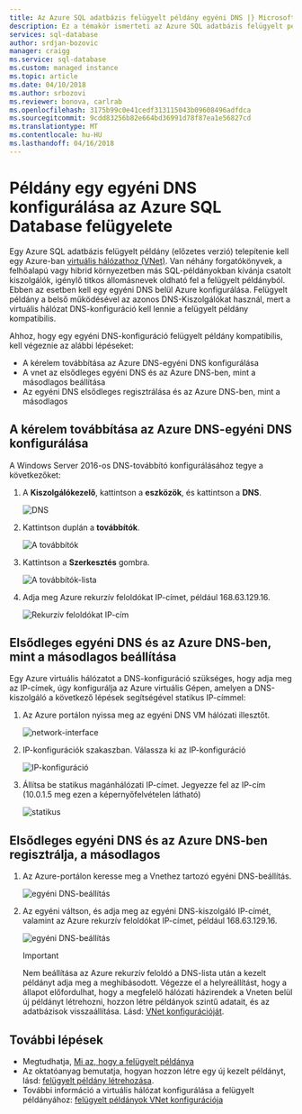```yaml
---
title: Az Azure SQL adatbázis felügyelt példány egyéni DNS |} Microsoft Docs
description: Ez a témakör ismerteti az Azure SQL adatbázis felügyelt példánya egy egyéni DNS-konfigurációs beállítások.
services: sql-database
author: srdjan-bozovic
manager: craigg
ms.service: sql-database
ms.custom: managed instance
ms.topic: article
ms.date: 04/10/2018
ms.author: srbozovi
ms.reviewer: bonova, carlrab
ms.openlocfilehash: 3175b99c0e41cedf313115043b09608496adfdca
ms.sourcegitcommit: 9cdd83256b82e664bd36991d78f87ea1e56827cd
ms.translationtype: MT
ms.contentlocale: hu-HU
ms.lasthandoff: 04/16/2018
---
```

# <a name="configuring-a-custom-dns-for-azure-sql-database-managed-instance"></a>Példány egy egyéni DNS konfigurálása az Azure SQL Database felügyelete

Egy Azure SQL adatbázis felügyelt példány (előzetes verzió) telepítenie kell egy Azure-ban [virtuális hálózathoz (VNet)](../virtual-network/virtual-networks-overview.md). Van néhány forgatókönyvek, a felhőalapú vagy hibrid környezetben más SQL-példányokban kívánja csatolt kiszolgálók, igénylő titkos állomásnevek oldható fel a felügyelt példányból. Ebben az esetben kell egy egyéni DNS belül Azure konfigurálása. Felügyelt példány a belső működésével az azonos DNS-Kiszolgálókat használ, mert a virtuális hálózat DNS-konfiguráció kell lennie a felügyelt példány kompatibilis. 

Ahhoz, hogy egy egyéni DNS-konfiguráció felügyelt példány kompatibilis, kell végeznie az alábbi lépéseket: 
- A kérelem továbbítása az Azure DNS-egyéni DNS konfigurálása 
- A vnet az elsődleges egyéni DNS és az Azure DNS-ben, mint a másodlagos beállítása 
- Az egyéni DNS elsődleges regisztrálása és az Azure DNS-ben, mint a másodlagos

## <a name="configure-custom-dns-to-forward-requests-to-azure-dns"></a>A kérelem továbbítása az Azure DNS-egyéni DNS konfigurálása 

A Windows Server 2016-os DNS-továbbító konfigurálásához tegye a következőket: 

1. A **Kiszolgálókezelő**, kattintson a **eszközök**, és kattintson a **DNS**. 

   ![DNS](./media/sql-database-managed-instance-custom-dns/dns.png) 

2. Kattintson duplán a **továbbítók**.

   ![A továbbítók](./media/sql-database-managed-instance-custom-dns/forwarders.png) 

3. Kattintson a **Szerkesztés** gombra. 

   ![A továbbítók-lista](./media/sql-database-managed-instance-custom-dns/forwarders-list.png) 

4. Adja meg Azure rekurzív feloldókat IP-címet, például 168.63.129.16.

   ![Rekurzív feloldókat IP-cím](./media/sql-database-managed-instance-custom-dns/recursive-resolvers-ip-address.png) 
 
## <a name="set-up-custom-dns-as-primary-and-azure-dns-as-secondary"></a>Elsődleges egyéni DNS és az Azure DNS-ben, mint a másodlagos beállítása 
 
Egy Azure virtuális hálózatot a DNS-konfiguráció szükséges, hogy adja meg az IP-címek, úgy konfigurálja az Azure virtuális Gépen, amelyen a DNS-kiszolgáló a következő lépések segítségével statikus IP-címmel: 

1. Az Azure portálon nyissa meg az egyéni DNS VM hálózati illesztőt.

   ![network-interface](./media/sql-database-managed-instance-custom-dns/network-interface.png) 

2. IP-konfigurációk szakaszban. Válassza ki az IP-konfiguráció 

   ![IP-konfiguráció](./media/sql-database-managed-instance-custom-dns/ip-configuration.png) 


3. Állítsa be statikus magánhálózati IP-címet. Jegyezze fel az IP-cím (10.0.1.5 meg ezen a képernyőfelvételen látható) 

   ![statikus](./media/sql-database-managed-instance-custom-dns/static.png) 


## <a name="register-custom-dns-as-primary-and-azure-dns-as-secondary"></a>Elsődleges egyéni DNS és az Azure DNS-ben regisztrálja, a másodlagos 

1. Az Azure-portálon keresse meg a Vnethez tartozó egyéni DNS-beállítás.

   ![egyéni DNS-beállítás](./media/sql-database-managed-instance-custom-dns/custom-dns-option.png) 

2. Az egyéni váltson, és adja meg az egyéni DNS-kiszolgáló IP-címét, valamint az Azure rekurzív feloldókat IP-címet, például 168.63.129.16. 

   ![egyéni DNS-beállítás](./media/sql-database-managed-instance-custom-dns/custom-dns-server-ip-address.png) 

   > [!IMPORTANT]
   > Nem beállítása az Azure rekurzív feloldó a DNS-lista után a kezelt példányt adja meg a meghibásodott. Végezze el a helyreállítást, hogy a állapot előfordulhat, hogy a megfelelő hálózati házirendek a Vneten belül új példányt létrehozni, hozzon létre példányok szintű adatait, és az adatbázisok visszaállítása. Lásd: [VNet konfigurációját](sql-database-managed-instance-vnet-configuration.md).

## <a name="next-steps"></a>További lépések

- Megtudhatja, [Mi az, hogy a felügyelt példánya](sql-database-managed-instance.md)
- Az oktatóanyag bemutatja, hogyan hozzon létre egy új kezelt példányt, lásd: [felügyelt példány létrehozása](sql-database-managed-instance-create-tutorial-portal.md).
- További információ a virtuális hálózat konfigurálása a felügyelt példányához: [felügyelt példányok VNet konfigurációja](sql-database-managed-instance-vnet-configuration.md)
